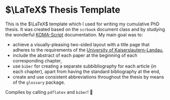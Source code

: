 # $\LaTeX$ Thesis Template
This is the $\LaTeX$ template which I used for writing my cumulative PhD thesis.
It was created based on the `scrbook` document class and by studying the wonderful [KOMA-Script](https://ctan.org/pkg/koma-script) documentation. My main goal was to:
* achieve a visually-pleasing two-sided layout with a title page that adheres to the requirements of the [University of Kaiserslautern-Landau](https://en.wikipedia.org/wiki/University_of_Kaiserslautern-Landau),
* include the abstract of each paper at the beginning of each corresponding chapter,
* use `biber` for creating a separate subbibliography for each article (in each chapter), apart from having the standard bibliography at the end,
* create and use consistent abbreviations throughout the thesis by means of the `glossary` package.

Compiles by calling `pdflatex` and `biber`! :rocket:
